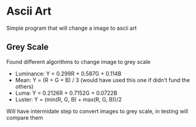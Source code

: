 # Ascii Art
Simple program that will change a image to ascii art


## Grey Scale
Found different algorithms to change image to grey scale
* Luminance: Y = 0.299R + 0.587G + 0.114B
* Mean: Y = (R + G + B) / 3 (would have used this one if didn't fund the others)
* Luma: Y = 0.2126R + 0.7152G + 0.0722B
* Luster: Y = (min(R, G, B) + max(R, G, B))/2

Will have intermidate step to convert images to grey scale, in testing will compare them
